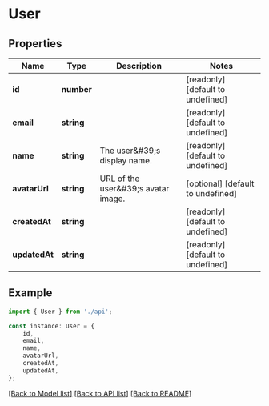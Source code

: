 # User


## Properties

Name | Type | Description | Notes
------------ | ------------- | ------------- | -------------
**id** | **number** |  | [readonly] [default to undefined]
**email** | **string** |  | [readonly] [default to undefined]
**name** | **string** | The user\&#39;s display name. | [readonly] [default to undefined]
**avatarUrl** | **string** | URL of the user\&#39;s avatar image. | [optional] [default to undefined]
**createdAt** | **string** |  | [readonly] [default to undefined]
**updatedAt** | **string** |  | [readonly] [default to undefined]

## Example

```typescript
import { User } from './api';

const instance: User = {
    id,
    email,
    name,
    avatarUrl,
    createdAt,
    updatedAt,
};
```

[[Back to Model list]](../README.md#documentation-for-models) [[Back to API list]](../README.md#documentation-for-api-endpoints) [[Back to README]](../README.md)
